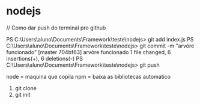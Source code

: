 # nodejs
// Como dar push do terminal pro github

PS C:\Users\aluno\Documents\Framework\teste\nodejs> git add index.js
PS C:\Users\aluno\Documents\Framework\teste\nodejs> git commit -m "arvóre funcionado"
[master 704bf63] arvóre funcionado
 1 file changed, 6 insertions(+), 6 deletions(-)
PS C:\Users\aluno\Documents\Framework\teste\nodejs> git push 

node = maquina que copila
npm = baixa as bibliotecas automatico

1. git clone
2. git init